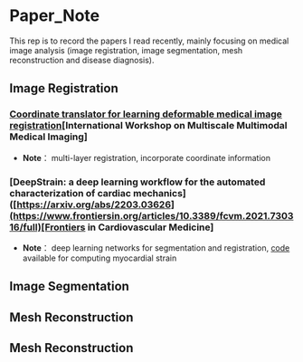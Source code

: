# Paper_Note
This rep is to record the papers I read recently, mainly focusing on medical image analysis (image registration, image segmentation, mesh reconstruction and disease diagnosis).

## Image Registration

### [Coordinate translator for learning deformable medical image registration](https://arxiv.org/abs/2203.03626)[International Workshop on Multiscale Multimodal Medical Imaging]
* **Note**： multi-layer registration, incorporate coordinate information

### [DeepStrain: a deep learning workflow for the automated characterization of cardiac mechanics]([https://arxiv.org/abs/2203.03626](https://www.frontiersin.org/articles/10.3389/fcvm.2021.730316/full)[Frontiers in Cardiovascular Medicine]
* **Note**： deep learning networks for segmentation and registration, [code](https://github.com/moralesq/DeepStrain) available for computing myocardial strain

## Image Segmentation


## Mesh Reconstruction


## Mesh Reconstruction

